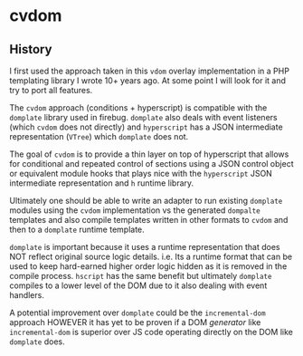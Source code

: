 cvdom
=====



History
-------

I first used the approach taken in this `vdom` overlay implementation in a PHP templating library I wrote 10+ years ago. At some point I will look for it and try to port all features.

The `cvdom` approach (conditions + hyperscript) is compatible with the `domplate` library used in firebug. `domplate` also deals with event listeners (which `cvdom` does not directly) and `hyperscript` has a JSON intermediate representation (`VTree`) which `domplate` does not.

The goal of `cvdom` is to provide a thin layer on top of hyperscript that allows for conditional and repeated control of sections using a JSON control object or equivalent module hooks that plays nice with the `hyperscript` JSON intermediate representation and `h` runtime library.

Ultimately one should be able to write an adapter to run existing `domplate` modules using the `cvdom` implementation vs the generated `dompalte` templates and also compile templates written in other formats to `cvdom` and then to a `domplate` runtime template.

`domplate` is important because it uses a runtime representation that does NOT reflect original source logic details. i.e. Its a runtime format that can be used to keep hard-earned higher order logic hidden as it is removed in the compile process. `hscript` has the same benefit but ultimately `domplate` compiles to a lower level of the DOM due to it also dealing with event handlers.

A potential improvement over `domplate` could be the `incremental-dom` approach HOWEVER it has yet to be proven if a DOM *generator* like `incremental-dom` is superior over JS code operating directly on the DOM like `domplate` does.
